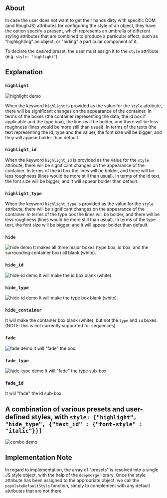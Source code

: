 ## About

In case the user does not want to get their hands dirty with specific DOM (and RoughJS) attributes
for configuring the style of an object, they have the option specify a present, which represents
an umbrella of different styling attributes that are combined to produce a particular effect, such
as "highlighting" an object, or "hiding" a particular component of it.

To declare the desired preset, the user must assign it to the `style` attribute
(e.g. `style: "highlight"`).

## Explanation

### `highlight`

![highlight demo](../images/presets_md/highlight.png)

When the keyword `highlight` is provided as the value for the `style` attribute, there will be significant
changes on the appearance of the container. In terms of the boxes (the container representing the data, the id box
if applicable and the type box), the lines will be bolder, and there will be less roughness (lines would be more still
than usual). In terms of the texts (the text representing the id, type and the value), the font size will be bigger,
and they will appear bolder than default.

### `highlight_id`

When the keyword `highlight_id` is provided as the value for the `style` attribute, there will be significant
changes on the appearance of the container. In terms of the id box the lines will be bolder, and there will be
less roughness (lines would be more still than usual). In terms of the id text, the font size will be bigger, and it
will appear bolder than default.

### `highlight_type`

When the keyword `highlight_type` is provided as the value for the `style` attribute, there will be significant
changes on the appearance of the container. In terms of the type box the lines will be bolder, and there will be
less roughness (lines would be more still than usual). In terms of the type text, the font size will be bigger, and it
will appear bolder than default.

### `hide`

![hide demo](../images/presets_md/hide.png)
It makes all three major boxes (type box, id box, and the surrounding container box) all blank (white).

### `hide_id`

![hide-id demo](../images/presets_md/hide_id.png)
It will make the id box blank (white).

### `hide_type`

![hide-id demo](../images/presets_md/hide_type.png)
It will make the type box blank (white).

### `hide_container`

It will make the container box blank (white), but not the `type` and `id` boxes.
(NOTE: this is not currently supported for sequences).

### `fade`

![fade demo](../images/presets_md/fade.png)
It will "fade" the box.

### `fade_type`

![fade-type demo](../images/presets_md/fade_type.png)
It will "fade" the type sub-box.

### `fade_id`

It will "fade" the id sub-box.

## A combination of various presets and user-defined styles, with `style: ["highlight", "hide_type", {"text_id" : {"font-style" : "italic"}}]`

![combo demo](../images/presets_md/combo.png)

## Implementation Note

In regard to implementation, the array of "presets" is resolved into a single JS style object, with the help of the
`deepmerge` library.
Once the style attribute has been assigned to the appropriate object, we call
the `populateDefaultStyle` function, simply to complement with any default attributes
that are not there.
